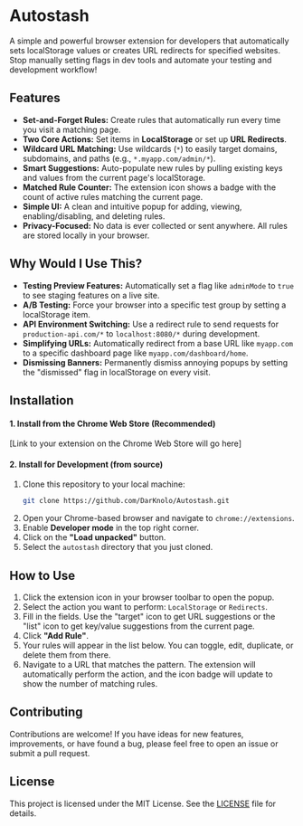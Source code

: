 # Autostash

A simple and powerful browser extension for developers that automatically sets localStorage values or creates URL redirects for specified websites. Stop manually setting flags in dev tools and automate your testing and development workflow!

## Features

-   **Set-and-Forget Rules:** Create rules that automatically run every time you visit a matching page.
-   **Two Core Actions:** Set items in **LocalStorage** or set up **URL Redirects**.
-   **Wildcard URL Matching:** Use wildcards (`*`) to easily target domains, subdomains, and paths (e.g., `*.myapp.com/admin/*`).
-   **Smart Suggestions:** Auto-populate new rules by pulling existing keys and values from the current page's localStorage.
-   **Matched Rule Counter:** The extension icon shows a badge with the count of active rules matching the current page.
-   **Simple UI:** A clean and intuitive popup for adding, viewing, enabling/disabling, and deleting rules.
-   **Privacy-Focused:** No data is ever collected or sent anywhere. All rules are stored locally in your browser.

## Why Would I Use This?

-   **Testing Preview Features:** Automatically set a flag like `adminMode` to `true` to see staging features on a live site.
-   **A/B Testing:** Force your browser into a specific test group by setting a localStorage item.
-   **API Environment Switching:** Use a redirect rule to send requests for `production-api.com/*` to `localhost:8080/*` during development.
-   **Simplifying URLs:** Automatically redirect from a base URL like `myapp.com` to a specific dashboard page like `myapp.com/dashboard/home`.
-   **Dismissing Banners:** Permanently dismiss annoying popups by setting the "dismissed" flag in localStorage on every visit.

## Installation

#### 1. Install from the Chrome Web Store (Recommended)

[Link to your extension on the Chrome Web Store will go here]

#### 2. Install for Development (from source)

1.  Clone this repository to your local machine:
    ```bash
    git clone https://github.com/DarKnolo/Autostash.git
    ```
2.  Open your Chrome-based browser and navigate to `chrome://extensions`.
3.  Enable **Developer mode** in the top right corner.
4.  Click on the **"Load unpacked"** button.
5.  Select the `autostash` directory that you just cloned.

## How to Use

1.  Click the extension icon in your browser toolbar to open the popup.
2.  Select the action you want to perform: `LocalStorage` or `Redirects`.
3.  Fill in the fields. Use the "target" icon to get URL suggestions or the "list" icon to get key/value suggestions from the current page.
4.  Click **"Add Rule"**.
5.  Your rules will appear in the list below. You can toggle, edit, duplicate, or delete them from there.
6.  Navigate to a URL that matches the pattern. The extension will automatically perform the action, and the icon badge will update to show the number of matching rules.

## Contributing

Contributions are welcome! If you have ideas for new features, improvements, or have found a bug, please feel free to open an issue or submit a pull request.

## License

This project is licensed under the MIT License. See the [LICENSE](LICENSE) file for details.
